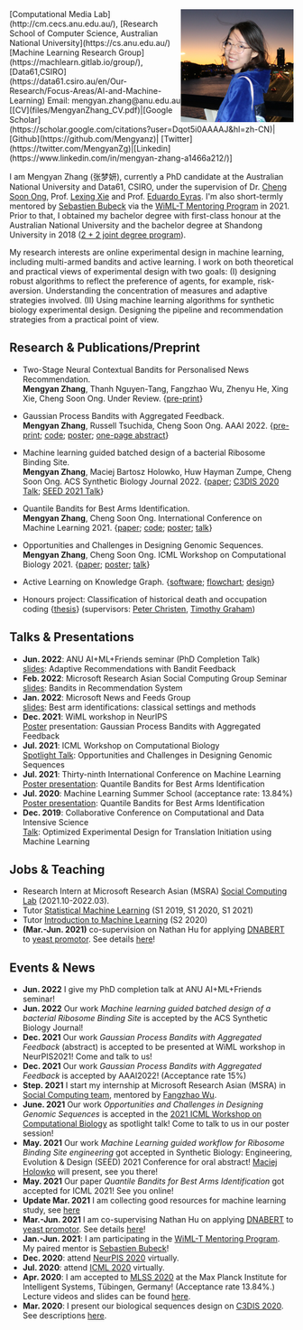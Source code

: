<img align='right' src="photos/mengyan.jpg"  width="200"/>    
[Computational Media Lab](http://cm.cecs.anu.edu.au/), [Research School of Computer Science, Australian National University](https://cs.anu.edu.au/)  
[Machine Learning Research Group](https://machlearn.gitlab.io/group/), [Data61,CSIRO](https://data61.csiro.au/en/Our-Research/Focus-Areas/AI-and-Machine-Learning)      
Email: mengyan.zhang@anu.edu.au     
[[CV](files/MengyanZhang_CV.pdf)|[Google Scholar](https://scholar.google.com/citations?user=Dqot5i0AAAAJ&hl=zh-CN)|[Github](https://github.com/Mengyanz)| [Twitter](https://twitter.com/MengyanZg)|[Linkedin](https://www.linkedin.com/in/mengyan-zhang-a1466a212/)]

I am Mengyan Zhang (张梦妍), currently a PhD candidate at the Australian National University and Data61, CSIRO, under the supervision of Dr. [Cheng Soon Ong](http://www.ong-home.my/index.html), Prof. [Lexing Xie](http://users.cecs.anu.edu.au/~xlx/) and Prof. [Eduardo Eyras](https://jcsmr.anu.edu.au/people/academics/professor-eduardo-eyras). 
I'm also short-termly mentored by [Sebastien Bubeck](http://sbubeck.com/) via the [WiML-T Mentoring Program](https://www.wiml-t.org/mentoring-program) in 2021. 
Prior to that, I obtained my bachelor degree with first-class honour at the Australian National University and the bachelor degree at Shandong University in 2018 ([2 + 2 joint degree program](https://cecs.anu.edu.au/study/meet-our-students/mengyan-zhang)). 

My research interests are online experimental design in machine learning, including multi-armed bandits and active learning. I work on both theoretical and practical views of experimental design with two goals:
(I) designing robust algorithms to reflect the preference of agents, for example, risk-aversion. 
Understanding the concentration of measures and adaptive strategies involved. 
(II) Using machine learning algorithms for synthetic biology experimental design. 
Designing the pipeline and recommendation strategies from a practical point of view.

## Research & Publications/Preprint

- Two-Stage Neural Contextual Bandits for Personalised News Recommendation.  
 **Mengyan Zhang**, Thanh Nguyen-Tang, Fangzhao Wu, Zhenyu He, Xing Xie, Cheng Soon Ong. Under Review.  {[pre-print](https://arxiv.org/abs/2206.14648)}

- Gaussian Process Bandits with Aggregated Feedback.  
**Mengyan Zhang**, Russell Tsuchida, Cheng Soon Ong. AAAI 2022. {[pre-print](https://arxiv.org/abs/2112.13029); [code](https://github.com/Mengyanz/GPOO); [poster](files/wiml2021_poster.png); [one-page abstract](files/wiml2021_abstract.pdf)}

- Machine learning guided batched design of a bacterial Ribosome Binding Site.   
  **Mengyan Zhang**, Maciej Bartosz Holowko, Huw Hayman Zumpe, Cheng Soon Ong. ACS Synthetic Biology Journal 2022.
  {[paper](https://pubs.acs.org/doi/10.1021/acssynbio.2c00015); [C3DIS 2020 Talk](http://www.c3dis.com/3846); [SEED 2021 Talk]()}

- Quantile Bandits for Best Arms Identification.  
  **Mengyan Zhang**, Cheng Soon Ong. International Conference on Machine Learning 2021. {[paper](https://proceedings.mlr.press/v139/zhang21o); [code](https://github.com/Mengyanz/QSAR); [poster](files/icml2021_quantile_bandits_poster.png); [talk](https://slideslive.com/38958832/quantile-bandits-for-best-arms-identification?ref=account-90553-history)}

- Opportunities and Challenges in Designing Genomic Sequences.  
**Mengyan Zhang**, Cheng Soon Ong. ICML Workshop on Computational Biology 2021. {[paper]((files/wcb_main.pdf)); [poster](files/wcb2021_poster.png); [talk](https://slideslive.com/38959950/opportunities-and-challenges-in-designing-genomic-sequences?ref=speaker-78576-latest)}


- Active Learning on Knowledge Graph.
{[software](https://github.com/chengsoonong/acton); [flowchart](https://github.com/chengsoonong/acton/blob/master/docs/design/acton.pdf); [design](https://github.com/chengsoonong/acton/blob/master/docs/PRESCAL%20Updating%20Design.ipynb)}

- Honours project: Classification of historical death and occupation coding  {[thesis](files/Classification_of_historical_death_and_occupation_coding.pdf)} 
  (supervisors: [Peter Christen](https://users.cecs.anu.edu.au/~Peter.Christen/), [Timothy Graham](https://scholar.google.com.au/citations?user=9GG-wWEAAAAJ&hl=en))
  
## Talks & Presentations
- **Jun. 2022**: ANU AI+ML+Friends seminar (PhD Completion Talk)  
[slides](files/mengyan_phd_final.pdf): Adaptive Recommendations with Bandit Feedback
- **Feb. 2022**:  Microsoft Research Asian Social Computing Group Seminar  
[slides](files/Bandits-in-Recommendation-System.pdf): Bandits in Recommendation System
- **Jan. 2022**: Microsoft News and Feeds Group  
 [slides](files/BAI-mengyan.pdf): Best arm identifications: classical settings and methods
- **Dec. 2021**: WiML workshop in NeurIPS  
[Poster](https://mengyanz.github.io/files/wiml2021_poster.png) presentation: Gaussian Process Bandits with Aggregated Feedback
- **Jul. 2021**: ICML Workshop on Computational Biology  
[Spotlight Talk](https://slideslive.com/38959950/opportunities-and-challenges-in-designing-genomic-sequences?ref=speaker-78576-latest): Opportunities and Challenges in Designing Genomic Sequences
- **Jul. 2021**: Thirty-ninth International Conference on Machine Learning  
[Poster presentation](https://slideslive.com/38958832/quantile-bandits-for-best-arms-identification?ref=account-90553-history): Quantile Bandits for Best Arms Identification
- **Jul. 2020**: Machine Learning Summer School (acceptance rate: 13.84%)  
[Poster presentation](https://drive.google.com/file/d/1QGGqQIwNnKT-f08onpuhGwTQJs_2lZGm/view?usp=sharing): Quantile Bandits for Best Arms Identification
- **Dec. 2019**: Collaborative Conference on Computational and Data Intensive Science  
[Talk](http://www.c3dis.com/3846): Optimized Experimental Design for Translation Initiation using Machine Learning
## Jobs & Teaching
- Research Intern at Microsoft Research Asian (MSRA) [Social Computing Lab](https://www.microsoft.com/en-us/research/group/social-computing-beijing/) (2021.10-2022.03).
- Tutor [Statistical Machine Learning](https://programsandcourses.anu.edu.au/2021/course/COMP8600) (S1 2019, S1 2020, S1 2021)
- Tutor [Introduction to Machine Learning](https://programsandcourses.anu.edu.au/2021/course/COMP6670) (S2 2020)
- **(Mar.-Jun. 2021)** co-supervision on Nathan Hu for applying [DNABERT](https://www.biorxiv.org/content/10.1101/2020.09.17.301879v1) to [yeast promotor](https://www.nature.com/articles/s41467-020-15977-4). See details [here](https://github.com/chengsoonong/eheye/tree/master/nathan_project)!

## Events & News
<!-- - **Update Jan. 2021** I am framing my "[big picture](files/big_picture)" of research, talk to me if you are interested! -->
- **Jun. 2022** I give my PhD completion talk at ANU AI+ML+Friends seminar!
- **Jun. 2022** Our work *Machine learning guided batched design of a bacterial Ribosome Binding Site* is accepted by the ACS Synthetic Biology Journal! 
- **Dec. 2021** Our work *Gaussian Process Bandits with Aggregated Feedback* (abstract) is accepted to be presented at WiML workshop in NeurPIS2021! Come and talk to us!
- **Dec. 2021** Our work *Gaussian Process Bandits with Aggregated Feedback* is accepted by AAAI2022! (Acceptance rate 15%)
- **Step. 2021** I start my internship at Microsoft Research Asian (MSRA) in [Social Computing team](https://www.microsoft.com/en-us/research/group/social-computing-beijing/#!overview), mentored by [Fangzhao Wu](https://www.microsoft.com/en-us/research/people/fangzwu/). 
- **June. 2021** Our work *Opportunities and Challenges in Designing Genomic Sequences* is accepted in the [2021 ICML Workshop on Computational Biology](https://icml-compbio.github.io) as spotlight talk! Come to talk to us in our poster session!
- **May. 2021** Our work *Machine Learning guided workflow for Ribosome Binding Site engineering* got accepted in Synthetic Biology: Engineering, Evolution & Design (SEED) 2021 Conference for oral abstract! [Maciej Holowko](https://people.csiro.au/H/M/Maciej-Holowko) will present, see you there!
- **May. 2021** Our paper *Quantile Bandits for Best Arms Identification* got accepted for ICML 2021! See you online!
- **Update Mar. 2021** I am collecting good resources for machine learning study, see [here](files/good_resources.md)
- **Mar.-Jun. 2021** I am co-supervising Nathan Hu on applying [DNABERT](https://www.biorxiv.org/content/10.1101/2020.09.17.301879v1) to [yeast promotor](https://www.nature.com/articles/s41467-020-15977-4). See details [here](https://github.com/chengsoonong/eheye/tree/master/nathan_project)!
- **Jan.-Jun. 2021**: I am participating in the [WiML-T Mentoring Program](https://www.wiml-t.org/mentoring-program). My paired mentor is [Sebastien Bubeck](http://sbubeck.com/)!
- **Dec. 2020**: attend [NeurPIS 2020](https://neurips.cc/virtual/2020/protected/cal_main.html) virtually.
- **Jul. 2020**: attend [ICML 2020](https://icml.cc/virtual/2020) virtually.
- **Apr. 2020**: I am accepted to [MLSS 2020](http://mlss.tuebingen.mpg.de/2020/index.html) at the Max Planck Institute for Intelligent Systems, Tübingen, Germany! (Acceptance rate 13.84%.) Lecture videos and slides can be found [here](http://mlss.tuebingen.mpg.de/2020/schedule.html).
- **Mar. 2020**: I present our biological sequences design on [C3DIS 2020](http://www.c3dis.com/). See descriptions [here](http://www.c3dis.com/3846).


